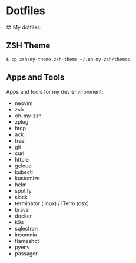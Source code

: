 # Dotfiles

:sunglasses: My dotfiles.

## ZSH Theme

```console
$ cp zsh/my-theme.zsh-theme ~/.oh-my-zsh/themes
```

## Apps and Tools

Apps and tools for my dev environment:

- neovim
- zsh
- oh-my-zsh
- zplug
- htop
- ack
- tree
- git
- curl
- httpie
- gcloud
- kubectl
- kustomize
- helm
- spotify
- slack
- terminator (linux) / iTerm (osx)
- brave
- docker
- k9s
- sqlectron
- insomnia
- flameshot
- pyenv
- passager
